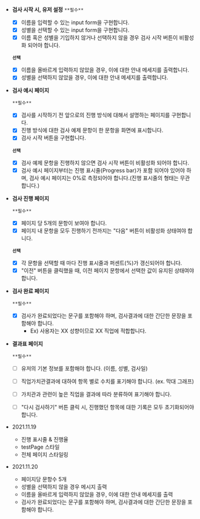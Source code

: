 - **검사 시작 시, 유저 설정**
    `**필수**`
     
    - [x] 이름을 입력할 수 있는 input form을 구현합니다.    
    - [X] 성별을 선택할 수 있는 input form을 구현합니다.    
    - [x] 이름 혹은 성별을 기입하지 않거나 선택하지 않을 경우 검사 시작 버튼이 비활성화 되어야 합니다.    
    
    **`선택`** 
    
    - [x] 이름을 올바르게 입력하지 않았을 경우, 이에 대한 안내 메세지를 출력합니다.     
    - [x] 성별을 선택하지 않았을 경우, 이에 대한 안내 메세지를 출력합니다.
- **검사 예시 페이지**
    
    `**필수**`
    
    - [x] 검사를 시작하기 전 앞으로의 진행 방식에 대해서 설명하는 페이지를 구현합니다.        
    - [x] 진행 방식에 대한 검사 예제 문항이 한 문항을 화면에 표시합니다.        
    - [x] 검사 시작 버튼을 구현합니다.        
    
    **`선택`** 
    
    - [x] 검사 예제 문항을 진행하지 않으면 검사 시작 버튼이 비활성화 되어야 합니다.         
    - [x] 검사 예시 페이지부터는 진행 표시줄(Progress bar)가 포함 되어야 있어야 하며, 검사 예시 페이지는 0%로 측정되어야 합니다.(진행 표시줄의 형태는 무관합니다.)     
- **검사 진행 페이지**
    
    `**필수**`
    
    - [X] 페이지 당 5개의 문항이 보여야 합니다.     
    - [x] 페이지 내 문항을 모두 진행하기 전까지는 "다음" 버튼이 비활성화 상태여야 합니다.     
    
    **`선택`** 
    
    - [x] 각 문항을 선택할 때 마다 진행 표시줄과 퍼센트(%)가 갱신되어야 합니다.       
    - [x] "이전" 버튼을 클릭했을 때, 이전 페이지 문항에서 선택한 값이 유지된 상태여야 합니다.       
- **검사 완료 페이지**
    
    `**필수**`
    
    - [x] 검사가 완료되었다는 문구를 포함해야 하며, 검사결과에 대한 간단한 문장을 포함해야 합니다.        
        - Ex) 사용자는 XX 성향이므로 XX 직업에 적합합니다.  
- **결과표 페이지**
    
    `**필수**`
    
    - [ ] 유저의 기본 정보를 포함해야 합니다. (이름, 성별, 검사일)      
    - [ ] 직업가치관결과에 대하여 항목 별로 수치를 표기해야 합니다. (ex. 막대 그래프)       
    - [ ] 가치관과 관련이 높은 직업을 결과에 따라 분류하여 표기해야 합니다.     
    - [ ] "다시 검사하기" 버튼 클릭 시, 진행했던 항목에 대한 기록은 모두 초기화되어야 합니다.      


* 2021.11.19
  - 진행 표시줄 & 진행율
  - testPage 스타일
  - 전체 페이지 스타일링

* 2021.11.20
  - 페이지당 문항수 5개
  - 성별을 선택하지 않을 경우 메시지 출력
  - 이름을 올바르게 입력하지 않았을 경우, 이에 대한 안내 메세지를 출력
  - 검사가 완료되었다는 문구를 포함해야 하며, 검사결과에 대한 간단한 문장을 포함해야 합니다.